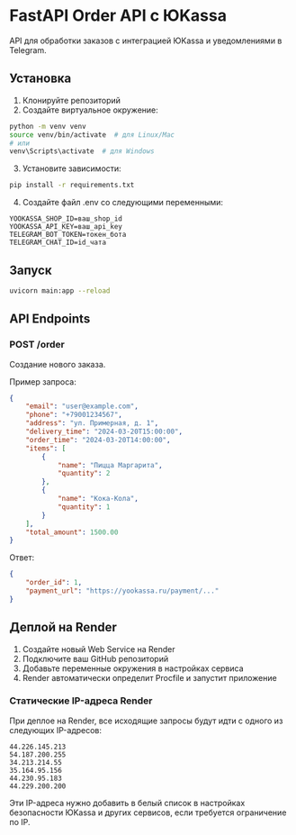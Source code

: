 # FastAPI Order API с ЮKassa

API для обработки заказов с интеграцией ЮKassa и уведомлениями в Telegram.

## Установка

1. Клонируйте репозиторий
2. Создайте виртуальное окружение:
```bash
python -m venv venv
source venv/bin/activate  # для Linux/Mac
# или
venv\Scripts\activate  # для Windows
```

3. Установите зависимости:
```bash
pip install -r requirements.txt
```

4. Создайте файл .env со следующими переменными:
```
YOOKASSA_SHOP_ID=ваш_shop_id
YOOKASSA_API_KEY=ваш_api_key
TELEGRAM_BOT_TOKEN=токен_бота
TELEGRAM_CHAT_ID=id_чата
```

## Запуск

```bash
uvicorn main:app --reload
```

## API Endpoints

### POST /order

Создание нового заказа.

Пример запроса:
```json
{
    "email": "user@example.com",
    "phone": "+79001234567",
    "address": "ул. Примерная, д. 1",
    "delivery_time": "2024-03-20T15:00:00",
    "order_time": "2024-03-20T14:00:00",
    "items": [
        {
            "name": "Пицца Маргарита",
            "quantity": 2
        },
        {
            "name": "Кока-Кола",
            "quantity": 1
        }
    ],
    "total_amount": 1500.00
}
```

Ответ:
```json
{
    "order_id": 1,
    "payment_url": "https://yookassa.ru/payment/..."
}
```

## Деплой на Render

1. Создайте новый Web Service на Render
2. Подключите ваш GitHub репозиторий
3. Добавьте переменные окружения в настройках сервиса
4. Render автоматически определит Procfile и запустит приложение

### Статические IP-адреса Render

При деплое на Render, все исходящие запросы будут идти с одного из следующих IP-адресов:

```
44.226.145.213
54.187.200.255
34.213.214.55
35.164.95.156
44.230.95.183
44.229.200.200
```

Эти IP-адреса нужно добавить в белый список в настройках безопасности ЮKassa и других сервисов, если требуется ограничение по IP. 
